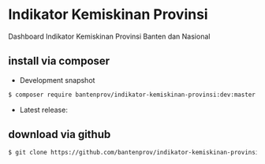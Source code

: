 # Indikator Kemiskinan Provinsi
Dashboard Indikator Kemiskinan Provinsi Banten dan Nasional

## install via composer

- Development snapshot
```bash
$ composer require bantenprov/indikator-kemiskinan-provinsi:dev:master
```
- Latest release:


## download via github

~~~bash
$ git clone https://github.com/bantenprov/indikator-kemiskinan-provinsi.git
~~~

